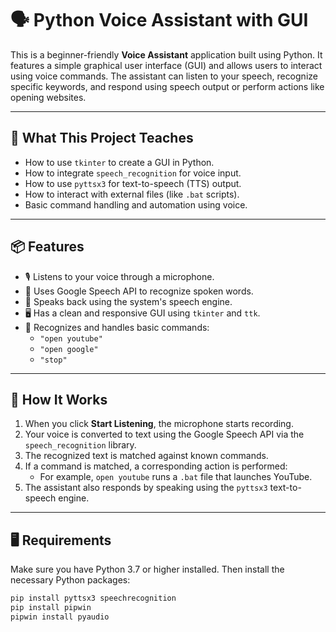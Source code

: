 # 🗣️ Python Voice Assistant with GUI

This is a beginner-friendly **Voice Assistant** application built using Python. It features a simple graphical user interface (GUI) and allows users to interact using voice commands. The assistant can listen to your speech, recognize specific keywords, and respond using speech output or perform actions like opening websites.

---

## 📌 What This Project Teaches

- How to use `tkinter` to create a GUI in Python.
- How to integrate `speech_recognition` for voice input.
- How to use `pyttsx3` for text-to-speech (TTS) output.
- How to interact with external files (like `.bat` scripts).
- Basic command handling and automation using voice.

---

## 📦 Features

- 🎙️ Listens to your voice through a microphone.
- 🧠 Uses Google Speech API to recognize spoken words.
- 💬 Speaks back using the system's speech engine.
- 🖥️ Has a clean and responsive GUI using `tkinter` and `ttk`.
- 🧾 Recognizes and handles basic commands:
  - `"open youtube"`
  - `"open google"`
  - `"stop"`

---

## 🧠 How It Works

1. When you click **Start Listening**, the microphone starts recording.
2. Your voice is converted to text using the Google Speech API via the `speech_recognition` library.
3. The recognized text is matched against known commands.
4. If a command is matched, a corresponding action is performed:
   - For example, `open youtube` runs a `.bat` file that launches YouTube.
5. The assistant also responds by speaking using the `pyttsx3` text-to-speech engine.

---

## 🖥️ Requirements

Make sure you have Python 3.7 or higher installed. Then install the necessary Python packages:

```bash
pip install pyttsx3 speechrecognition
pip install pipwin
pipwin install pyaudio
